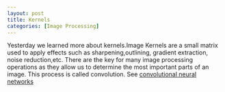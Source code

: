 ```yaml
---
layout: post
title: Kernels
categories: [Image Processing]
---
```

Yesterday we learned more about kernels.Image Kernels are a small matrix used to apply effects such as sharpening,outlining, gradient extraction, noise reduction,etc. There are the key for many image processing operations as they allow us to determine the most important parts of an image. This process is called convolution. See [convolutional neural networks](https://en.wikipedia.org/wiki/Convolutional_neural_network)

